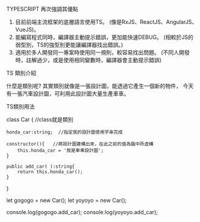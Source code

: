 
TYPESCRIPT 再次強調其優點
1. 目前前端主流框架的底層語言使用TS。
    (像是RxJS、ReactJS、AngularJS、VueJS)。
2. 能編寫程式同時，編譯器主動提示錯誤，更加能快速DEBUG。
   (相較於JS的弱型別，TS的強型別更能讓編譯器找出錯誤。)
3. 適用於多人開發同一專案時使用同一規則，較容易找出問題。
   (不同人開發時，註解過少，或是使用相同變數時，編譯器會主動提示錯誤)
   
TS 類別介紹

什麼是類別呢?
其實類別就像是一張設計圖，能透過它產生一個新的物件，
今天有一張汽車設計圖，可利用此設計圖大量生產車車。

TS類別用法

class Car { //class就是類別

	honda_car:string;  //指定我的設計圖使用字串完成
	
	constructor(){   //將設計圖建構出來，在此之前的值為腦中所虛構
		this.honda_car = '我是車車設計圖';
	}
	
	public add_car( ):string{
		return this.honda_car();
	}

}


let gogogo = new Car();
let yoyoyo = new Car();

console.log(gogogo.add_car);
console.log(yoyoyo.add_car);


 